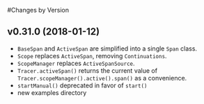 #Changes by Version

## v0.31.0 (2018-01-12) 
* `BaseSpan` and `ActiveSpan` are simplified into a single `Span` class.
* `Scope` replaces `ActiveSpan`, removing `Continuations`.
* `ScopeManager` replaces `ActiveSpanSource`.
* `Tracer.activeSpan()` returns the current value of `Tracer.scopeManager().active().span()` as a convenience.
* `startManual()` deprecated in favor of `start()`
* new examples directory
